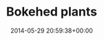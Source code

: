 ---
title:		"Bokehed plants"
type:		"photos"
mediatype:		"upload"
location:		"Berlin, Germany"
date:		"2014-05-29 20:59:38+00:00"
album:		"nature"
filename:		"balcony-plants.md"
series:		"plants"
cl_public_id:		"nature/balcony-plants"
cl_version:		1497005030
format:		"tiff"
bytes:		4712332
width:		2158
height:		1440
colours:
- "#331E1A"
- "#74493A"
- "#C2C2CE"
- "#807370"
- "#734642"
- "#353C23"
- "#6A6E5D"
- "#34302C"
- "#2B3724"
- "#363337"
- "#646E5E"
- "#566041"
- "#86848F"
- "#897D86"
- "#3F3929"
- "#C2B9C1"
- "#383F37"
exposure_mode:		"Auto"
program:		"Aperture-priority AE"
aperture:		"2.0"
focal_length:		"50.0 mm"
iso:		"200"
shutter_speed:		"1/125"
metering:		"Multi-segment"
flash:		"Off, Did not fire"
white_balance:		"Custom"
colour_temp:		"7100"
has_crop:		"false"
orientation:		"Horizontal (normal)"
camera_model:		"NIKON D800"
lens_info:		"Nikon Nikkor 50mm f/1.4"
artist:		"No artist info"
x_resolution:		"300"
y_resolution:		"300"
---